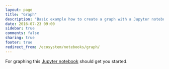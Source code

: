 ```yaml
---
layout: page
title: "Graph"
description: "Basic example how to create a graph with a Jupyter notebook."
date: 2016-07-23 09:00
sidebar: true
comments: false
sharing: true
footer: true
redirect_from: /ecosystem/notebooks/graph/
---
```


For graphing this [Jupyter notebook](http://nbviewer.jupyter.org/github/home-assistant/home-assistant-notebooks/blob/master/graph-single-sensor.ipynb) should get you started.
